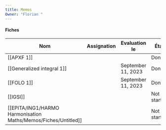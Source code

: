 ```yaml
---
title: Memos
Owner: "Florian "
---
```

#### Fiches
|Nom|Assignation|Evaluation le|État|
|---|---|---|---|
|[[APXF 1]]|||Done|
|[[Generalized integral 1]]||September 11, 2023|Done|
|[[FOLO 1]]||September 11, 2023|Done|
|[[IGSI]]|||Not started|
|[[EPITA/ING1/HARMO Harmonisation Maths/Memos/Fiches/Untitled]]|||Not started|